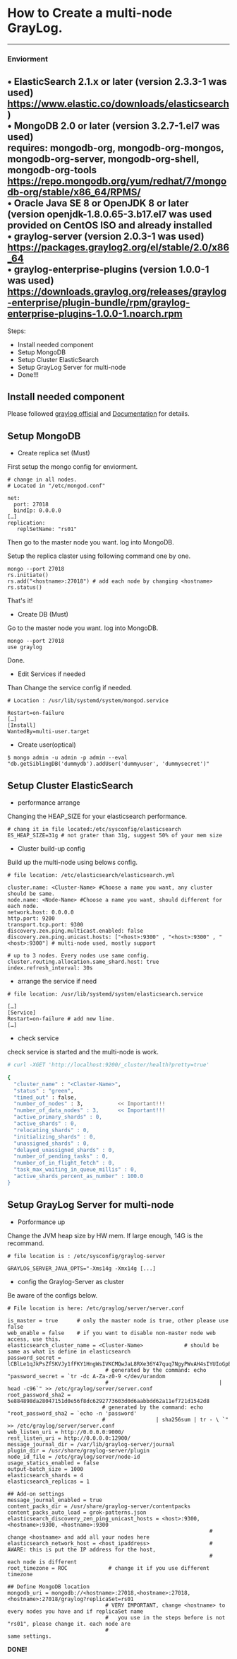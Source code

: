 # How to Create a multi-node GrayLog.

---
### Enviorment
•	ElasticSearch 2.1.x or later (version 2.3.3-1 was used)  
    https://www.elastic.co/downloads/elasticsearch)  
•	MongoDB 2.0 or later (version 3.2.7-1.el7 was used)   
    requires: mongodb-org, mongodb-org-mongos, mongodb-org-server, mongodb-org-shell, mongodb-org-tools  
    https://repo.mongodb.org/yum/redhat/7/mongodb-org/stable/x86_64/RPMS/  
•	Oracle Java SE 8 or OpenJDK 8 or later  
    (version openjdk-1.8.0.65-3.b17.el7 was used provided on CentOS ISO and already installed  
•	graylog-server (version 2.0.3-1 was used)   
    https://packages.graylog2.org/el/stable/2.0/x86_64  
•	graylog-enterprise-plugins (version 1.0.0-1 was used)  
    https://downloads.graylog.org/releases/graylog-enterprise/plugin-bundle/rpm/graylog-enterprise-plugins-1.0.0-1.noarch.rpm  
---

Steps:
* Install needed component
* Setup MongoDB
* Setup Cluster ElasticSearch
* Setup GrayLog Server for multi-node
* Done!!!

## Install needed component

Please followed [graylog official](https://www.graylog.org/) and [Documentation](http://docs.graylog.org/) for details.

## Setup MongoDB

* Create replica set (Must)

First setup the mongo config for enviorment.

```shell
# change in all nodes.
# Located in "/etc/mongod.conf"

net:
  port: 27018
  bindIp: 0.0.0.0
[…]
replication:
   replSetName: "rs01"
```

Then go to the master node you want. log into MongoDB.

Setup the replica claster using following command one by one.

```shell
mongo --port 27018
rs.initiate()
rs.add("<hostname>:27018") # add each node by changing <hostname>
rs.status()
```

That's it!

* Create DB (Must)

Go to the master node you want. log into MongoDB.

```shell
mongo --port 27018
use graylog
```

Done.

* Edit Services if needed

Than Change the service config if needed.

```shell
# Location : /usr/lib/systemd/system/mongod.service

Restart=on-failure
[…]
[Install]
WantedBy=multi-user.target
```

* Create user(optical)

```shell
$ mongo admin -u admin -p admin --eval "db.getSiblingDB('dummydb').addUser('dummyuser', 'dummysecret')"
```

## Setup Cluster ElasticSearch

* performance arrange
 
Changing the HEAP_SIZE for your elasticsearch performance.

```shell
# chang it in file located:/etc/sysconfig/elasticsearch
ES_HEAP_SIZE=31g # not grater than 31g, suggest 50% of your mem size
```

* Cluster build-up config

Build up the multi-node using belows config.

```shell
# file location: /etc/elasticsearch/elasticsearch.yml

cluster.name: <Cluster-Name> #Choose a name you want, any cluster should be same.
node.name: <Node-Name> #Choose a name you want, should different for each node.
network.host: 0.0.0.0
http.port: 9200
transport.tcp.port: 9300
discovery.zen.ping.multicast.enabled: false
discovery.zen.ping.unicast.hosts: ["<host>:9300" , "<host>:9300" , "<host>:9300"] # multi-node used, mostly support
                                                                       # up to 3 nodes. Every nodes use same config.
cluster.routing.allocation.same_shard.host: true
index.refresh_interval: 30s
```

* arrange the service if need

```shell
# file location: /usr/lib/systemd/system/elasticsearch.service

[…]
[Service]
Restart=on-failure # add new line.
[…]
```

* check service 

check service is started and the multi-node is work.

```bash
# curl -XGET 'http://localhost:9200/_cluster/health?pretty=true'

{
  "cluster_name" : "<Claster-Name>",
  "status" : "green",
  "timed_out" : false,
  "number_of_nodes" : 3,           << Important!!!
  "number_of_data_nodes" : 3,      << Important!!!
  "active_primary_shards" : 0,
  "active_shards" : 0,
  "relocating_shards" : 0,
  "initializing_shards" : 0,
  "unassigned_shards" : 0,
  "delayed_unassigned_shards" : 0,
  "number_of_pending_tasks" : 0,
  "number_of_in_flight_fetch" : 0,
  "task_max_waiting_in_queue_millis" : 0,
  "active_shards_percent_as_number" : 100.0
}
```

## Setup GrayLog Server for multi-node

* Porformance up

Change the JVM heap size by HW mem. If large enough, 14G is the recommand.

```shell
# file location is : /etc/sysconfig/graylog-server

GRAYLOG_SERVER_JAVA_OPTS="-Xms14g -Xmx14g [...]
```

* config the Graylog-Server as cluster

Be aware of the configs below.

```shell
# File location is here: /etc/graylog/server/server.conf

is_master = true      # only the master node is true, other please use false
web_enable = false    # if you want to disable non-master node web access, use this.
elasticsearch_cluster_name = <Cluster-Name>             # should be same as what is define in elasticsearch
password_secret = lCBlLe1qJkPsZfSKVJy1fFKY1HngWsIVKCMQwJaL8RXe36Y47quq7NgyPWvAH4sIYUIoGpB2NFKYUw9S0WhFy8mkLzxEaS2f  
                               # generated by the command: echo "password_secret = `tr -dc A-Za-z0-9 </dev/urandom 
                               #                                   | head -c96`" >> /etc/graylog/server/server.conf
root_password_sha2 = 5e884898da28047151d0e56f8dc6292773603d0d6aabbdd62a11ef721d1542d8                
                              # generated by the command: echo "root_password_sha2 = `echo -n 'password' 
                              #                | sha256sum | tr - \ `" >> /etc/graylog/server/server.conf
web_listen_uri = http://0.0.0.0:9000/
rest_listen_uri = http://0.0.0.0:12900/
message_journal_dir = /var/lib/graylog-server/journal
plugin_dir = /usr/share/graylog-server/plugin
node_id_file = /etc/graylog/server/node-id
usage_statics_enabled = false
output-batch_size = 1000
elasticsearch_shards = 4
elasticsearch_replicas = 1

## Add-on settings
message_journal_enabled = true
content_packs_dir = /usr/share/graylog-server/contentpacks
content_packs_auto_load = grok-patterns.json
elasticsearch_discovery_zen_ping_unicast_hosts = <host>:9300, <hostname>:9300, <hostname>:9300    
                                                                # change <hostname> and add all your nodes here
elasticsearch_network_host = <host_ipaddress>                   # AWARE: this is put the IP address for the host,
                                                                #                          each node is different
root_timezone = ROC             # change it if you use different timezone

## Define MongoDB location
mongodb_uri = mongodb://<hostname>:27018,<hostname>:27018,<hostname>:27018/graylog?replicaSet=rs01   
                               # VERY IMPORTANT, change <hostname> to every nodes you have and if replicaSet name 
                               #   you use in the steps before is not "rs01", please change it. each node are
                               #                                                                    same settings. 
```

**DONE!**

